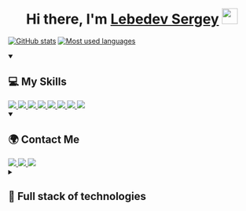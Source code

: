 <h1 align="center">Hi there, I'm <a href="https://github.com/LebedevSergeyVach" target="_blank">Lebedev Sergey</a> 
<img src="https://github.com/blackcater/blackcater/raw/main/images/Hi.gif" height="32"/></h1>

[![GitHub stats](https://github-readme-stats.vercel.app/api?theme=tokyonight&username=LebedevSergeyVach&show_icons=true&count_private=true&hide_&title_color=8A2BE2&text_color=007FFF&icon_color=8A2BE2&bg_color=00000000)](https://github.com/LebedevSergeyVach)
[![Most used languages](https://github-readme-stats.vercel.app/api/top-langs/?theme=tokyonight&username=LebedevSergeyVach&layout=donut&title&hide_title=true&color=8A2BE2&text_color=007FFF&icon_color=8A2BE2&bg_color=00000000)](https://github.com/anuraghazra/github-readme-stats)

<details open="open">
    <summary><h2>💻 My Skills</h2></summary>
    <a href="https://www.microsoft.com">
        <img src="https://img.shields.io/badge/Windows-0078D6?style=for-the-badge&logo=windows11&logoColor=white" />
    </a>
    <a href="https://manjaro.org/">
        <img src="https://img.shields.io/badge/manjaro-35BF5C?style=for-the-badge&logo=manjaro&logoColor=white" />
    </a>
    <a href="https://kotlinlang.org/">
        <img src="https://img.shields.io/badge/-Kotlin-7F52FF?style=for-the-badge&logo=kotlin&logoColor=white" />
    </a>
    <a href="https://java.com">
        <img src="https://img.shields.io/badge/-Java-ED760E?style=for-the-badge&logo=Java&logoColor=white"/>
    </a>
    <a href="https://www.android.com/">
        <img src="https://img.shields.io/badge/-Android-3DDC84?style=for-the-badge&logo=Android&logoColor=white" />
    </a>
    <a href="https://python.org/">
        <img src="https://img.shields.io/badge/-Python-111?style=for-the-badge&logo=Python&logoColor=blue" />
    </a>
    <a href="https://www.djangoproject.com">
        <img src="https://img.shields.io/badge/django-%23092E20.svg?style=for-the-badge&logo=django&logoColor=white" />
    </a>
    <a href="https://getbootstrap.com">
        <img src="https://img.shields.io/badge/Bootstrap-563D7C?style=for-the-badge&logo=bootstrap&logoColor=white" />
    </a>
</details>

<details open="open">
    <summary><h2>🌍 Contact Me</h2></summary>
    <a href="https://t.me/LebedevSergeyVach">
        <img src="https://img.shields.io/badge/Telegram-2CA5E0?style=for-the-badge&logo=telegram&logoColor=white" />
    </a>
    <a href="https://vk.com/p1zdeeeec">
        <img src="https://img.shields.io/badge/ВКонтакте-%232E87FB.svg?&style=for-the-badge&logo=vk&logoColor=white" />
    </a>
    <a href="https://discordapp.com/users/784611652577263636">
        <img src="https://img.shields.io/badge/-Discord-747EF7?style=for-the-badge&logo=Discord&logoColor=white" />
    </a>
</details>

<details close="close">
    <summary><h2>🚀 Full stack of technologies</h2></summary>
    <div align="left">
        <strong>Operating system: </strong>
            <img width="12" />
            <img src="https://cdn.jsdelivr.net/gh/devicons/devicon/icons/windows11/windows11-original.svg" height="40" alt="windows 11 logo"  />
            <img width="12" />
            <img src="https://cdn.jsdelivr.net/gh/devicons/devicon/icons/debian/debian-original.svg" height="40" alt="debian logo"  />
            <img width="12" />
            <img src="https://cdn.jsdelivr.net/gh/devicons/devicon/icons/android/android-plain-wordmark.svg" height="40" alt="android logo"  />
            <img width="12" />
    </div>
        <img height="5" />
    <div align="left">
        <strong>Program languages: </strong>
            <img width="12" />
            <img src="https://cdn.jsdelivr.net/gh/devicons/devicon/icons/python/python-original.svg" height="40" alt="python logo" />
            <img width="12" />
            <img src="https://cdn.jsdelivr.net/gh/devicons/devicon/icons/poetry/poetry-original.svg" height="40" alt="poetry logo" />
            <img width="12" />
            <img src="https://cdn.jsdelivr.net/gh/devicons/devicon/icons/kotlin/kotlin-original.svg" height="40" alt="kotlin logo" />
            <img width="12" />
            <img src="https://cdn.jsdelivr.net/gh/devicons/devicon/icons/java/java-original.svg" height="40" alt="java logo" />
            <img width="12" />
            <img src="https://cdn.jsdelivr.net/gh/devicons/devicon/icons/gradle/gradle-original.svg" height="40" alt="gradle logo" />
            <img width="12" />
            <img src="https://cdn.jsdelivr.net/gh/devicons/devicon/icons/c/c-original.svg" height="40" alt="c logo" />
            <img width="12" />
            <img src="https://cdn.jsdelivr.net/gh/devicons/devicon/icons/html5/html5-original.svg" height="40" alt="html logo" />
            <img width="12" />
            <img src="https://cdn.jsdelivr.net/gh/devicons/devicon/icons/sqlite/sqlite-original.svg" height="40" alt="sqlite logo" />
    </div>
        <img height="5" />
    <div align="left">
        <strong>Framework: </strong>
            <img width="12" />
            <img src="https://cdn.jsdelivr.net/gh/devicons/devicon/icons/django/django-plain.svg" height="40" alt="django logo"  />
            <img width="12" />
            <img src="https://cdn.jsdelivr.net/gh/devicons/devicon/icons/bootstrap/bootstrap-original.svg" height="40" alt="bootstrap logo"  />
            <img width="12" />
    </div>
        <img height="5" />
    <div align="left">
        <strong>Version control system: </strong>
            <img width="12" />
            <img src="https://cdn.jsdelivr.net/gh/devicons/devicon/icons/git/git-original.svg" height="40" alt="git logo"  />
            <img width="12" />
            <img src="https://cdn.jsdelivr.net/gh/devicons/devicon/icons/github/github-original-wordmark.svg" height="40" alt="github logo"  />
            <img width="12" />
    </div>
        <img height="5" />
    <div align="left">
        <strong>IDE : </strong>
            <img width="12" />
            <img src="https://cdn.jsdelivr.net/gh/devicons/devicon/icons/vscode/vscode-original.svg" height="40" alt="vscode logo"  />
            <img width="12" />
            <img src="https://cdn.jsdelivr.net/gh/devicons/devicon/icons/pycharm/pycharm-original.svg" height="40" alt="pycharm logo"  />
            <img width="12" />
            <img src="https://cdn.jsdelivr.net/gh/devicons/devicon/icons/intellij/intellij-original.svg" height="40" alt="intellij idea logo"  />
            <img width="12" />
            <img src="https://cdn.jsdelivr.net/gh/devicons/devicon/icons/androidstudio/androidstudio-original.svg" height="40" alt="android studio logo"  />
            <img width="12" />
            <img src="https://cdn.jsdelivr.net/gh/devicons/devicon/icons/figma/figma-original.svg" height="40" alt="figma logo"  />
            <img width="12" />
    </div>
        <img height="5" />
    <div align="left">
        <strong>Terminal: </strong>
            <img width="12" />
            <img src="https://cdn.jsdelivr.net/gh/devicons/devicon/icons/bash/bash-original.svg" height="40" alt="bash logo"  />
            <img width="12" />
            <img src="https://cdn.jsdelivr.net/gh/devicons/devicon/icons/ssh/ssh-original-wordmark.svg" height="40" alt="ssh logo"  />
            <img width="5" />
    </div>
</details>
